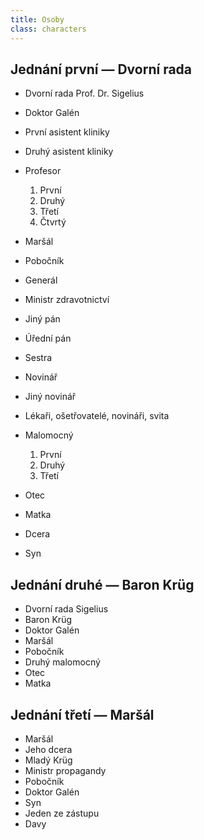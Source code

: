 ```yaml
---
title: Osoby
class: characters
---
```


## Jednání první — Dvorní rada

- Dvorní rada Prof. Dr. Sigelius
- Doktor Galén
- První asistent kliniky
- Druhý asistent kliniky
- Profesor
    1. První
    1. Druhý
    1. Třetí
    1. Čtvrtý

- Maršál
- Pobočník
- Generál
- Ministr zdravotnictví
- Jiný pán
- Úřední pán
- Sestra
- Novinář
- Jiný novinář
- Lékaři, ošetřovatelé, novináři, svita
- Malomocný
    1. První
    1. Druhý
    1. Třetí
- Otec
- Matka
- Dcera
- Syn

## Jednání druhé — Baron Krüg

- Dvorní rada Sigelius
- Baron Krüg
- Doktor Galén
- Maršál
- Pobočník
- Druhý malomocný
- Otec
- Matka

## Jednání třetí — Maršál

- Maršál
- Jeho dcera
- Mladý Krüg
- Ministr propagandy
- Pobočník
- Doktor Galén
- Syn
- Jeden ze zástupu
- Davy
